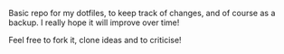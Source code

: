Basic repo for my dotfiles, to keep track of changes, and of course as a backup. I really hope it will improve over time!

Feel free to fork it, clone ideas and to criticise!